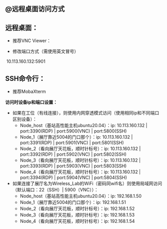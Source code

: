 ## @远程桌面访问方式

## 远程桌面：

* 推荐VNC Viewer：

* 修改端口方式（需使用英文冒号）

​	10.113.160.132:5901

## SSH命令行： 

* 推荐MobaXterm



**访问时设备ip和端口设置：**

- 如果在工位（有线连接），则使用内网穿透模式访问（使用相同ip和不同端口区别设备）：
  - Node_host（基站高性能主机ubuntu20.04）：ip: 10.113.160.132 | port:3390(RDP) | port:5900(VNC) | port:5800(SSH)
  - Node_1（展厅靠近5004的门口那个）：ip: 10.113.160.132 | port:3391(RDP) | port:5901(VNC) | port:5801(SSH)
  - Node_2（看向展厅天花板，顺时针标号）：ip: 10.113.160.132 | port:3392(RDP) | port:5902(VNC) | port:5802(SSH)
  - Node_3（看向展厅天花板，顺时针标号）：ip: 10.113.160.132 | port:3393(RDP) | port:5903(VNC) | port:5803(SSH)
  - Node_4（看向展厅天花板，顺时针标号）：ip: 10.113.160.132 | port:3394(RDP) | port:5904(VNC) | port:5804(SSH)
- 如果连接了展厅名为Wireless_Lab的WiFi（密码同wifi名）则使用局域网访问（默认端口：22（SSH）| 5900（VNC））：
  - Node_host（基站高性能主机ubuntu20.04）：ip: 192.168.1.50
  - Node_1（展厅靠近5004的门口那个）：ip: 192.168.1.51
  - Node_2（看向展厅天花板，顺时针标号）：ip: 192.168.1.52
  - Node_3（看向展厅天花板，顺时针标号）：ip: 192.168.1.53
  - Node_4（看向展厅天花板，顺时针标号）：ip: 192.168.1.54